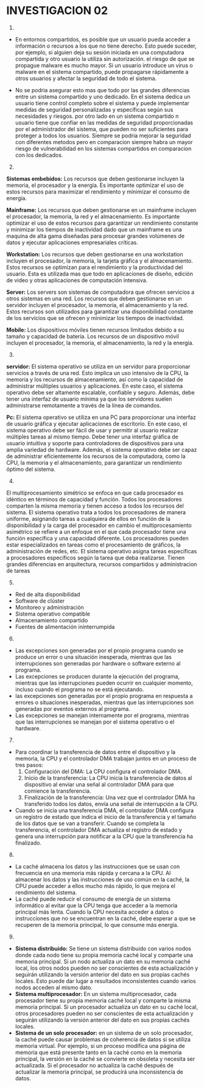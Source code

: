 # **INVESTIGACION 02**

1.

* En entornos compartidos, es posible que un usuario pueda acceder a información o recursos a los que no tiene derecho. Esto puede suceder, por ejemplo, si alguien deja su sesión iniciada en una computadora compartida y otro usuario la utiliza sin autorización.
el riesgo de que se propague malware es mucho mayor. Si un usuario introduce un virus o malware en el sistema compartido, puede propagarse rápidamente a otros usuarios y afectar la seguridad de todo el sistema.

* No se podria asegurar esto mas que todo por las grandes diferencias entre un sistema compartido y uno dedicado. En el sistema dedica un usuario tiene control completo sobre el sistema y puede implementar medidas de seguridad personalizadas y específicas según sus necesidades y riesgos. por otro lado en un sistema compartido n usuario tiene que confiar en las medidas de seguridad proporcionadas por el administrador del sistema, que pueden no ser suficientes para proteger a todos los usuarios. Siempre se podria mejorar la seguridad con diferentes metodos pero en comparacion siempre habra un mayor riesgo de vulnerabilidad en los sistemas compartidos en comparacion con los dedicados.

2. 
 
  **Sistemas embebidos:** Los recursos que deben gestionarse incluyen la memoria, el procesador y la energía. Es importante optimizar el uso de estos recursos para maximizar el rendimiento y minimizar el consumo de energía.

  **Mainframe:** Los recursos que deben gestionarse en un mainframe incluyen el procesador, la memoria, la red y el almacenamiento. Es importante optimizar el uso de estos recursos para garantizar un rendimiento constante y minimizar los tiempos de inactividad dado que un mainframe es una maquina de alta gama diseñadas para procesar grandes volúmenes de datos y ejecutar aplicaciones empresariales críticas.
  
  **Workstation:** Los recursos que deben gestionarse en una workstation incluyen el procesador, la memoria, la tarjeta gráfica y el almacenamiento. Estos recursos se optimizan para el rendimiento y la productividad del usuario. Esta es utilizada mas que todo en aplicaciones de diseño, edición de video y otras aplicaciones de computación intensiva.
  
  **Server:** Los servers son sistemas de computadora que ofrecen servicios a otros sistemas en una red. Los recursos que deben gestionarse en un servidor incluyen el procesador, la memoria, el almacenamiento y la red. Estos recursos son utilizados para garantizar una disponibilidad constante de los servicios que se ofrecen y minimizar los tiempos de inactividad.
  
  **Mobile:** Los dispositivos móviles tienen recursos limitados debido a su tamaño y capacidad de batería. Los recursos de un dispositivo móvil incluyen el procesador, la memoria, el almacenamiento, la red y la energía. 

3. 

**servidor:** El sistema operativo se utiliza en un servidor para proporcionar servicios a través de una red. Esto implica un uso intensivo de la CPU, la memoria y los recursos de almacenamiento, así como la capacidad de administrar múltiples usuarios y aplicaciones. En este caso, el sistema operativo debe ser altamente escalable, confiable y seguro. Además, debe tener una interfaz de usuario mínima ya que los servidores suelen administrarse remotamente a través de la línea de comandos.

**Pc:** El sistema operativo se utiliza en una PC para proporcionar una interfaz de usuario gráfica y ejecutar aplicaciones de escritorio. En este caso, el sistema operativo debe ser fácil de usar y permitir al usuario realizar múltiples tareas al mismo tiempo. Debe tener una interfaz gráfica de usuario intuitiva y soporte para controladores de dispositivos para una amplia variedad de hardware. Además, el sistema operativo debe ser capaz de administrar eficientemente los recursos de la computadora, como la CPU, la memoria y el almacenamiento, para garantizar un rendimiento óptimo del sistema.


4. 

El multiprocesamiento simétrico se enfoca en que cada procesador es idéntico en términos de capacidad y función. Todos los procesadores comparten la misma memoria y tienen acceso a todos los recursos del sistema. El sistema operativo trata a todos los procesadores de manera uniforme, asignando tareas a cualquiera de ellos en función de la disponibilidad y la carga del procesador en cambio el multiprocesamiento asimétrico se refiere a un enfoque en el que cada procesador tiene una función específica y una capacidad diferente. Los procesadores pueden estar especializados en tareas como el procesamiento de gráficos, la administración de redes, etc. El sistema operativo asigna tareas específicas a procesadores específicos según la tarea que deba realizarse. Tienen grandes diferencias en arquitectura, recursos compartidos y administracion de tareas 

5. 

* Red de alta disponibilidad
* Software de clúster
* Monitoreo y administración
* Sistema operativo compatible
* Almacenamiento compartido
* Fuentes de alimentación ininterrumpida

6. 

* Las excepciones son generadas por el propio programa cuando se produce un error o una situación inesperada, mientras que las interrupciones son generadas por hardware o software externo al programa.
* Las excepciones se producen durante la ejecución del programa, mientras que las interrupciones pueden ocurrir en cualquier momento, incluso cuando el programa no se está ejecutando.
* las excepciones son generadas por el propio programa en respuesta a errores o situaciones inesperadas, mientras que las interrupciones son generadas por eventos externos al programa. 
* Las excepciones se manejan internamente por el programa, mientras que las interrupciones se manejan por el sistema operativo o el hardware.

7. 

* Para coordinar la transferencia de datos entre el dispositivo y la memoria, la CPU y el controlador DMA trabajan juntos en un proceso de tres pasos:
    1. Configuración del DMA: La CPU configura el controlador DMA.
    2. Inicio de la transferencia: La CPU inicia la transferencia de datos al dispositivo al enviar una señal al controlador DMA para que comience la transferencia.
    3. Finalización de la transferencia: Una vez que el controlador DMA ha transferido todos los datos, envía una señal de interrupción a la CPU.
* Cuando se inicia una transferencia DMA, el controlador DMA configura un registro de estado que indica el inicio de la transferencia y el tamaño de los datos que se van a transferir. Cuando se completa la transferencia, el controlador DMA actualiza el registro de estado y genera una interrupción para notificar a la CPU que la transferencia ha finalizado.

8. 

* La caché almacena los datos y las instrucciones que se usan con frecuencia en una memoria más rápida y cercana a la CPU. Al almacenar los datos y las instrucciones de uso común en la caché, la CPU puede acceder a ellos mucho más rápido, lo que mejora el rendimiento del sistema.
* La caché puede reducir el consumo de energía de un sistema informático al evitar que la CPU tenga que acceder a la memoria principal más lenta. Cuando la CPU necesita acceder a datos o instrucciones que no se encuentran en la caché, debe esperar a que se recuperen de la memoria principal, lo que consume más energía.

9.

* **Sistema distribuido:** Se tiene un sistema distribuido con varios nodos donde cada nodo tiene su propia memoria caché local y comparte una memoria principal. Si un nodo actualiza un dato en su memoria caché local, los otros nodos pueden no ser conscientes de esta actualización y seguirán utilizando la versión anterior del dato en sus propias cachés locales. Esto puede dar lugar a resultados inconsistentes cuando varios nodos acceden al mismo dato.
* **Sistema multiprocesador:** En un sistema multiprocesador, cada procesador tiene su propia memoria caché local y comparte la misma memoria principal. Si un procesador actualiza un dato en su caché local, otros procesadores pueden no ser conscientes de esta actualización y seguirán utilizando la versión anterior del dato en sus propias cachés locales.
* **Sistema de un solo procesador:** en un sistema de un solo procesador, la caché puede causar problemas de coherencia de datos si se utiliza memoria virtual. Por ejemplo, si un proceso modifica una página de memoria que está presente tanto en la caché como en la memoria principal, la versión en la caché se convierte en obsoleta y necesita ser actualizada. Si el procesador no actualiza la caché después de actualizar la memoria principal, se producirá una inconsistencia de datos.





